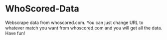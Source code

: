 # WhoScored-Data
Webscrape data from whoscored.com.
You can just change URL to whatever match you want from whoscored.com and you will get all the data.
Have fun!
